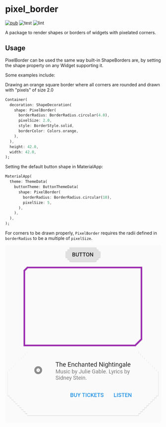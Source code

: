 # pixel_border

[![pub](https://img.shields.io/badge/pub-1.0.6-blue.svg)](https://pub.dev/packages/pixel_border) ![test](https://github.com/aqulu/flutter_pixel_border/workflows/test/badge.svg) ![lint](https://github.com/aqulu/flutter_pixel_border/workflows/lint/badge.svg)

A package to render shapes or borders of widgets with pixelated corners.

## Usage

PixelBorder can be used the same way built-in ShapeBorders are, by setting the shape property on any Widget supporting it.

Some examples include:

Drawing an orange square border where all corners are rounded and drawn with "pixels" of size 2.0

```dart
Container(
  decoration: ShapeDecoration(
    shape: PixelBorder(
      borderRadius: BorderRadius.circular(4.0),
      pixelSize: 2.0,
      style: BorderStyle.solid,
      borderColor: Colors.orange,
    ),
  ),
  height: 42.0,
  width: 42.0,
);
```

Setting the default button shape in MaterialApp:

```dart
MaterialApp(
  theme: ThemeData(
    buttonTheme: ButtonThemeData(
      shape: PixelBorder(
        borderRadius: BorderRadius.circular(10),
        pixelSize: 5,
      ),
    ),
  ),
);
```

For corners to be drawn properly, `PixelBorder` requires the radii defined in `borderRadius` to be a multiple of `pixelSize`.

![examples](assets/border_examples.png)
